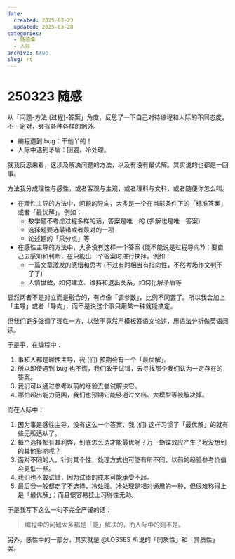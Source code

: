 ```yaml
---
date:
  created: 2025-03-23
  updated: 2025-03-28
categories:
  - 随感集
  - 人际
archive: true
slug: rt
---
```

# 250323 随感

从「问题-方法 (过程)-答案」角度，反思了一下自己对待编程和人际的不同态度。不一定对，会有各种各样的例外。

<!-- more -->

- 编程遇到 bug：干他丫的！
- 人际中遇到矛盾：回避，冷处理。

就我反思来看，这涉及解决问题的方法，以及有没有最优解。其实说的也都是一回事。

方法我分成理性与感性，或者客观与主观，或者理科与文科，或者随便你怎么叫。

- 在理性主导的方法中，问题的导向，大多是一个在当前条件下的「标准答案」或者「最优解」。例如：
  - 数学题不考虑过程多样的话，答案是唯一的 (多解也是唯一答案)
  - 选择题要选最错或者最对的一项
  - 论述题的「采分点」等
- 在感性主导的方法中，大多没有这样一个答案 (能不能说是过程导向?)；要自己去感知和判断，在只能出一个答案时进行抉择。例如：
  - 一篇文章激发的感悟和思考 (不过有时相当有指向性，不然考场作文判不了了)
  - 人情世故，如何建立、维持和退出关系，如何化解矛盾等

显然两者不是对立而是融合的，有点像「调参数」，比例不同罢了。所以我会加上「主导」或者「导向」，而不是说这个事只用某一种就能搞定。

但我们更多强调了理性一方，以致于竟然用模板答语文论述，用语法分析做英语阅读。

于是乎，在编程中：

1. 事和人都是理性主导，我 (们) 预期会有一个「最优解」。
2. 所以即使遇到 bug 也不慌，我们敢于试错，去寻找那个我们认为一定存在的答案。
3. 我们可以通过参考以前的经验去尝试解决它。
4. 哪怕超出能力范围，我们也预期它能够通过文档、大模型等被解决掉。

而在人际中：

1. 因为事是感性主导，没有这么一个答案，我 (们) 这样习惯了「最优解」的就有些无所适从了。
2. 每个选择都有其利弊，到底怎么选才能最优呢？万一蝴蝶效应产生了我没想到的其他影响呢？
3. 面对不同的人，针对其个性，处理方式也可能有所不同，以前的经验参考价值会更低一些。
4. 我们也不敢试错，因为试错的成本可能承受不起。
5. 最后我一般都走了不选择，冷处理。冷处理是相对通用的一种，但很难称得上是「最优解」；而且很容易挂上习得性无助。

于是我写下这么一句不完全严谨的话：

> 编程中的问题大多都是「能」解决的，而人际中的则不是。

另外，感性中的一部分，其实就是 @LOSSES 所说的「同质性」和「异质性」罢。

